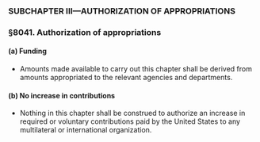 ### SUBCHAPTER III—AUTHORIZATION OF APPROPRIATIONS

### §8041. Authorization of appropriations
#### (a) Funding
* Amounts made available to carry out this chapter shall be derived from amounts appropriated to the relevant agencies and departments.

#### (b) No increase in contributions
* Nothing in this chapter shall be construed to authorize an increase in required or voluntary contributions paid by the United States to any multilateral or international organization.